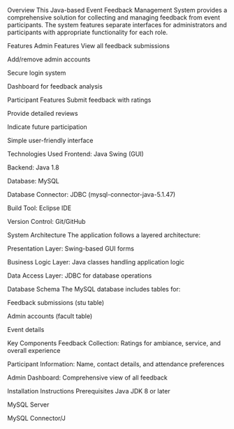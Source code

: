 Overview
This Java-based Event Feedback Management System provides a comprehensive solution for collecting and managing feedback from event participants. The system features separate interfaces for administrators and participants with appropriate functionality for each role.

Features
Admin Features
View all feedback submissions

Add/remove admin accounts

Secure login system

Dashboard for feedback analysis

Participant Features
Submit feedback with ratings

Provide detailed reviews

Indicate future participation

Simple user-friendly interface

Technologies Used
Frontend: Java Swing (GUI)

Backend: Java 1.8

Database: MySQL

Database Connector: JDBC (mysql-connector-java-5.1.47)

Build Tool: Eclipse IDE

Version Control: Git/GitHub

System Architecture
The application follows a layered architecture:

Presentation Layer: Swing-based GUI forms

Business Logic Layer: Java classes handling application logic

Data Access Layer: JDBC for database operations

Database Schema
The MySQL database includes tables for:

Feedback submissions (stu table)

Admin accounts (facult table)

Event details

Key Components
Feedback Collection: Ratings for ambiance, service, and overall experience

Participant Information: Name, contact details, and attendance preferences

Admin Dashboard: Comprehensive view of all feedback

Installation Instructions
Prerequisites
Java JDK 8 or later

MySQL Server

MySQL Connector/J
